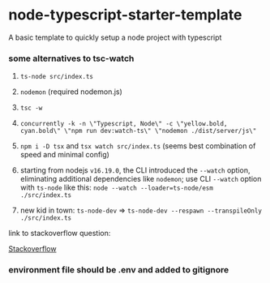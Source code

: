 # node-typescript-starter-template

A basic template to quickly setup a node project with typescript

### some alternatives to tsc-watch

1. `ts-node src/index.ts`
2. `nodemon` (required nodemon.js)
3. `tsc -w`
4. `concurrently -k -n \"Typescript, Node\" -c \"yellow.bold, cyan.bold\" \"npm run dev:watch-ts\" \"nodemon ./dist/server/js\"`

5. `npm i -D tsx` and `tsx watch src/index.ts` (seems best combination of speed and minimal config)
6. starting from nodejs `v16.19.0`, the CLI introduced the `--watch` option, eliminating additional dependencies like `nodemon`; use CLI `--watch` option with `ts-node` like this: `node --watch --loader=ts-node/esm ./src/index.ts`
7. new kid in town: `ts-node-dev` => `ts-node-dev --respawn --transpileOnly ./src/index.ts`

link to stackoverflow question:

[Stackoverflow](https://stackoverflow.com/questions/37979489/how-to-watch-and-reload-ts-node-when-typescript-files-change#comment121068696_50528031)

### environment file should be .env and added to gitignore


